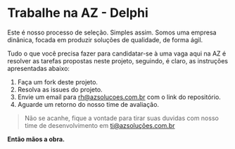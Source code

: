# Trabalhe na AZ - Delphi
Este é nosso processo de seleção. Simples assim.
Somos uma empresa dinânica, focada em produzir soluções de qualidade, de forma ágil.

Tudo o que você precisa fazer para candidatar-se à uma vaga aqui na AZ é resolver as tarefas propostas neste projeto, seguindo, é claro, as instruções apresentadas abaixo:

1. Faça um fork deste projeto.
2. Resolva as issues do projeto.
3. Envie um email para rh@azsolucoes.com.br com o link do repositório.
4. Aguarde um retorno do nosso time de avaliação.

> Não se acanhe, fique a vontade para tirar suas duvidas com nosso time de desenvolvimento em ti@azsoluções.com.br

**Então mãos a obra.**
